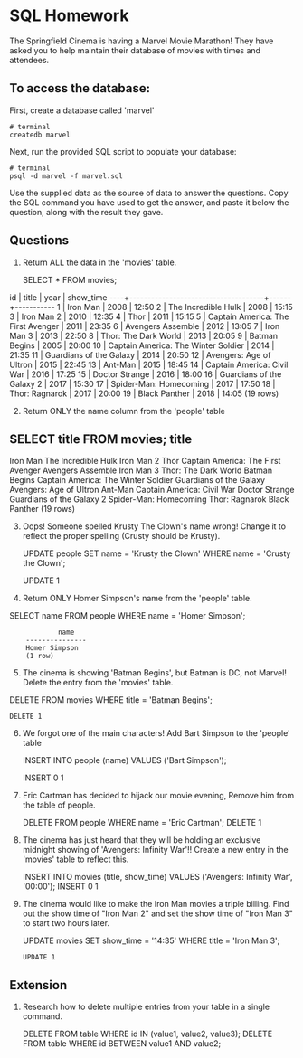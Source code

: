 # SQL Homework

The Springfield Cinema is having a Marvel Movie Marathon! They have asked you to help maintain their database of movies with times and attendees.

## To access the database:

First, create a database called 'marvel'

```
# terminal
createdb marvel
```

Next, run the provided SQL script to populate your database:

```
# terminal
psql -d marvel -f marvel.sql
```

Use the supplied data as the source of data to answer the questions. Copy the SQL command you have used to get the answer, and paste it below the question, along with the result they gave.

## Questions

1.  Return ALL the data in the 'movies' table.

    SELECT * FROM movies;

 id |                title                | year | show_time 
----+-------------------------------------+------+-----------
  1 | Iron Man                            | 2008 | 12:50
  2 | The Incredible Hulk                 | 2008 | 15:15
  3 | Iron Man 2                          | 2010 | 12:35
  4 | Thor                                | 2011 | 15:15
  5 | Captain America: The First Avenger  | 2011 | 23:35
  6 | Avengers Assemble                   | 2012 | 13:05
  7 | Iron Man 3                          | 2013 | 22:50
  8 | Thor: The Dark World                | 2013 | 20:05
  9 | Batman Begins                       | 2005 | 20:00
 10 | Captain America: The Winter Soldier | 2014 | 21:35
 11 | Guardians of the Galaxy             | 2014 | 20:50
 12 | Avengers: Age of Ultron             | 2015 | 22:45
 13 | Ant-Man                             | 2015 | 18:45
 14 | Captain America: Civil War          | 2016 | 17:25
 15 | Doctor Strange                      | 2016 | 18:00
 16 | Guardians of the Galaxy 2           | 2017 | 15:30
 17 | Spider-Man: Homecoming              | 2017 | 17:50
 18 | Thor: Ragnarok                      | 2017 | 20:00
 19 | Black Panther                       | 2018 | 14:05
(19 rows)


2.  Return ONLY the name column from the 'people' table

SELECT title FROM movies;
               title                
-------------------------------------
 Iron Man
 The Incredible Hulk
 Iron Man 2
 Thor
 Captain America: The First Avenger
 Avengers Assemble
 Iron Man 3
 Thor: The Dark World
 Batman Begins
 Captain America: The Winter Soldier
 Guardians of the Galaxy
 Avengers: Age of Ultron
 Ant-Man
 Captain America: Civil War
 Doctor Strange
 Guardians of the Galaxy 2
 Spider-Man: Homecoming
 Thor: Ragnarok
 Black Panther
(19 rows)

3.  Oops! Someone spelled Krusty The Clown's name wrong! Change it to reflect the proper spelling (Crusty should be Krusty).

    UPDATE people SET name = 'Krusty the Clown' WHERE name = 'Crusty the Clown';

      UPDATE 1

4.  Return ONLY Homer Simpson's name from the 'people' table.

SELECT name FROM people WHERE name = 'Homer Simpson';


                name      
        ---------------
        Homer Simpson
        (1 row)


5.  The cinema is showing 'Batman Begins', but Batman is DC, not Marvel! Delete the entry from the 'movies' table.

   DELETE FROM movies WHERE title = 'Batman Begins';

    DELETE 1


6.  We forgot one of the main characters! Add Bart Simpson to the 'people' table

    INSERT INTO people (name) VALUES ('Bart Simpson');
      
      INSERT 0 1

7.  Eric Cartman has decided to hijack our movie evening, Remove him from the table of people.

    DELETE FROM people WHERE name = 'Eric Cartman';
        DELETE 1

8.  The cinema has just heard that they will be holding an exclusive midnight showing of 'Avengers: Infinity War'!! Create a new entry in the 'movies' table to reflect this.

    INSERT INTO movies (title, show_time) VALUES ('Avengers: Infinity War', '00:00');
      INSERT 0 1

9.  The cinema would like to make the Iron Man movies a triple billing. Find out the show time of "Iron Man 2" and set the show time of "Iron Man 3" to start two hours later.

    UPDATE movies SET show_time = '14:35' WHERE title = 'Iron Man 3';
        
        UPDATE 1


## Extension

1.  Research how to delete multiple entries from your table in a single command.

      DELETE FROM table WHERE id IN (value1, value2, value3);
      DELETE FROM table WHERE id BETWEEN value1 AND value2;
